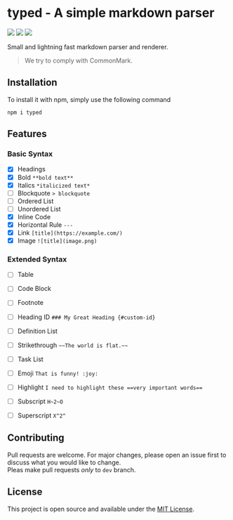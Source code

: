 # typed - A simple markdown parser
![](https://img.shields.io/npm/l/typed)
![](https://img.shields.io/github/milestones/all/b3yc0d3/typed)
![](https://img.shields.io/github/languages/code-size/b3yc0d3/typed)

Small and lightning fast markdown parser and renderer.

> We try to comply with CommonMark.

## Installation

To install it with npm, simply use the following command
```
npm i typed
```

## Features
### Basic Syntax
- [x] Headings
- [x] Bold `**bold text**`
- [x] Italics `*italicized text*`
- [ ] Blockquote `> blockquote`
- [ ] Ordered List
- [ ] Unordered List
- [x] Inline Code
- [x] Horizontal Rule `---`
- [x] Link `[title](https://example.com/)`
- [x] Image `![title](image.png)`

### Extended Syntax
- [ ] Table
- [ ] Code Block
- [ ] Footnote
- [ ] Heading ID `### My Great Heading {#custom-id}`
- [ ] Definition List
- [ ] Strikethrough `~~The world is flat.~~`
- [ ] Task List
- [ ] Emoji `That is funny! :joy:`
- [ ] Highlight  `I need to highlight these ==very important words==`
- [ ] Subscript `H~2~O`
- [ ] Superscript `X^2^`


## Contributing

Pull requests are welcome. For major changes, please open an issue first to
discuss what you would like to change.\
Pleas make pull requests *only* to `dev` branch.

## License
This project is open source and available under the [MIT License](LICENSE).